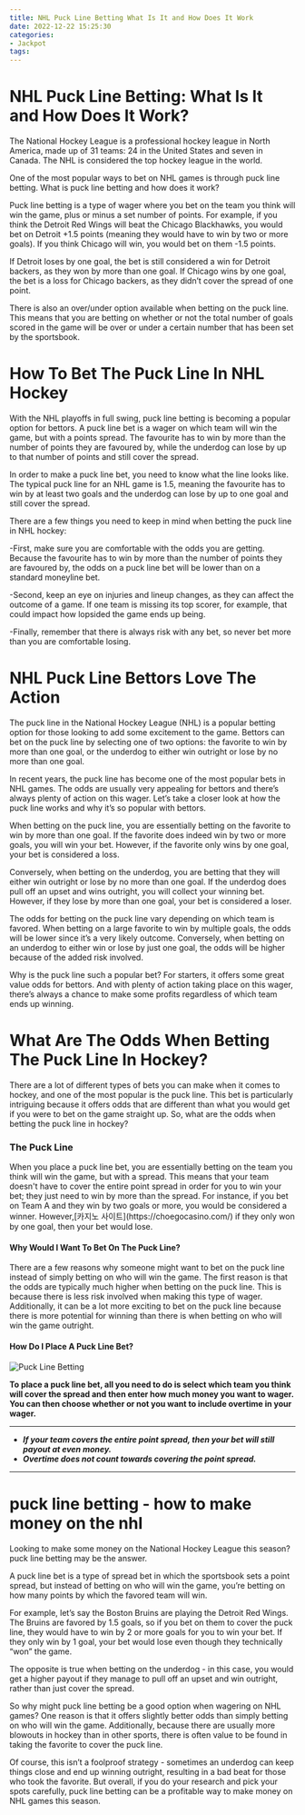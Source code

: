 ```yaml
---
title: NHL Puck Line Betting What Is It and How Does It Work
date: 2022-12-22 15:25:30
categories:
- Jackpot
tags:
---
```



#  NHL Puck Line Betting: What Is It and How Does It Work?

The National Hockey League is a professional hockey league in North America, made up of 31 teams: 24 in the United States and seven in Canada. The NHL is considered the top hockey league in the world.

One of the most popular ways to bet on NHL games is through puck line betting. What is puck line betting and how does it work?

Puck line betting is a type of wager where you bet on the team you think will win the game, plus or minus a set number of points. For example, if you think the Detroit Red Wings will beat the Chicago Blackhawks, you would bet on Detroit +1.5 points (meaning they would have to win by two or more goals). If you think Chicago will win, you would bet on them -1.5 points.

If Detroit loses by one goal, the bet is still considered a win for Detroit backers, as they won by more than one goal. If Chicago wins by one goal, the bet is a loss for Chicago backers, as they didn’t cover the spread of one point.

There is also an over/under option available when betting on the puck line. This means that you are betting on whether or not the total number of goals scored in the game will be over or under a certain number that has been set by the sportsbook.

#  How To Bet The Puck Line In NHL Hockey

With the NHL playoffs in full swing, puck line betting is becoming a popular option for bettors. A puck line bet is a wager on which team will win the game, but with a points spread. The favourite has to win by more than the number of points they are favoured by, while the underdog can lose by up to that number of points and still cover the spread.

In order to make a puck line bet, you need to know what the line looks like. The typical puck line for an NHL game is 1.5, meaning the favourite has to win by at least two goals and the underdog can lose by up to one goal and still cover the spread.

There are a few things you need to keep in mind when betting the puck line in NHL hockey:

-First, make sure you are comfortable with the odds you are getting. Because the favourite has to win by more than the number of points they are favoured by, the odds on a puck line bet will be lower than on a standard moneyline bet.

-Second, keep an eye on injuries and lineup changes, as they can affect the outcome of a game. If one team is missing its top scorer, for example, that could impact how lopsided the game ends up being.

-Finally, remember that there is always risk with any bet, so never bet more than you are comfortable losing.

#  NHL Puck Line Bettors Love The Action

The puck line in the National Hockey League (NHL) is a popular betting option for those looking to add some excitement to the game. Bettors can bet on the puck line by selecting one of two options: the favorite to win by more than one goal, or the underdog to either win outright or lose by no more than one goal.

In recent years, the puck line has become one of the most popular bets in NHL games. The odds are usually very appealing for bettors and there’s always plenty of action on this wager. Let’s take a closer look at how the puck line works and why it’s so popular with bettors.

When betting on the puck line, you are essentially betting on the favorite to win by more than one goal. If the favorite does indeed win by two or more goals, you will win your bet. However, if the favorite only wins by one goal, your bet is considered a loss.

Conversely, when betting on the underdog, you are betting that they will either win outright or lose by no more than one goal. If the underdog does pull off an upset and wins outright, you will collect your winning bet. However, if they lose by more than one goal, your bet is considered a loser.

The odds for betting on the puck line vary depending on which team is favored. When betting on a large favorite to win by multiple goals, the odds will be lower since it’s a very likely outcome. Conversely, when betting on an underdog to either win or lose by just one goal, the odds will be higher because of the added risk involved.

Why is the puck line such a popular bet? For starters, it offers some great value odds for bettors. And with plenty of action taking place on this wager, there’s always a chance to make some profits regardless of which team ends up winning.

#  What Are The Odds When Betting The Puck Line In Hockey?

<p>There are a lot of different types of bets you can make when it comes to hockey, and one of the most popular is the puck line. This bet is particularly intriguing because it offers odds that are different than what you would get if you were to bet on the game straight up. So, what are the odds when betting the puck line in hockey?</p>

<h3>The Puck Line</h3>

<p>When you place a puck line bet, you are essentially betting on the team you think will win the game, but with a spread. This means that your team doesn't have to cover the entire point spread in order for you to win your bet; they just need to win by more than the spread. For instance, if you bet on Team A and they win by two goals or more, you would be considered a winner. However,[카지노 사이트](https://choegocasino.com/) if they only won by one goal, then your bet would lose.</p>

<h4>Why Would I Want To Bet On The Puck Line?</h4>

<p>There are a few reasons why someone might want to bet on the puck line instead of simply betting on who will win the game. The first reason is that the odds are typically much higher when betting on the puck line. This is because there is less risk involved when making this type of wager. Additionally, it can be a lot more exciting to bet on the puck line because there is more potential for winning than there is when betting on who will win the game outright.</p>

<h4>How Do I Place A Puck Line Bet?</h4>

<p><img alt="Puck Line Betting" src="https://www.betchicago.com/wp-content/uploads/2018/08/HL-betting-types-.jpg" /></p>

<p><strong>To place a puck line bet, all you need to do is select which team you think will cover the spread and then enter how much money you want to wager. You can then choose whether or not you want to include overtime in your wager.</strong></p> <hr /> <ul class="bullets"> <li><strong><em>If your team covers the entire point spread, then your bet will still payout at even money.</em></strong></li> <li><strong><em>Overtime does not count towards covering the point spread.</em></strong></li> </ul><hr />

#  puck line betting - how to make money on the nhl

Looking to make some money on the National Hockey League this season? puck line betting may be the answer.

A puck line bet is a type of spread bet in which the sportsbook sets a point spread, but instead of betting on who will win the game, you’re betting on how many points by which the favored team will win.

For example, let’s say the Boston Bruins are playing the Detroit Red Wings. The Bruins are favored by 1.5 goals, so if you bet on them to cover the puck line, they would have to win by 2 or more goals for you to win your bet. If they only win by 1 goal, your bet would lose even though they technically “won” the game.

The opposite is true when betting on the underdog - in this case, you would get a higher payout if they manage to pull off an upset and win outright, rather than just cover the spread.

So why might puck line betting be a good option when wagering on NHL games? One reason is that it offers slightly better odds than simply betting on who will win the game. Additionally, because there are usually more blowouts in hockey than in other sports, there is often value to be found in taking the favorite to cover the puck line.

Of course, this isn’t a foolproof strategy - sometimes an underdog can keep things close and end up winning outright, resulting in a bad beat for those who took the favorite. But overall, if you do your research and pick your spots carefully, puck line betting can be a profitable way to make money on NHL games this season.